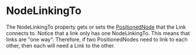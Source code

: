 # NodeLinkingTo

The NodeLinkingTo property gets or sets the [PositionedNode](../flatredball-ai-pathfinding-positionednode.md) that the Link connects to. Notice that a link only has one NodeLinkingTo. This means that links are "one way". Therefore, if two PositionedNodes need to link to each other, then each will need a Link to the other.
